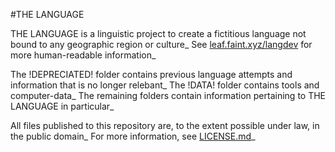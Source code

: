 #THE LANGUAGE

THE LANGUAGE is a linguistic project to create a fictitious language not bound to any geographic region or culture\_ See [leaf.faint.xyz/langdev](http://leaf.faint.xyz/langdev) for more human-readable information\_

The !DEPRECIATED! folder contains previous language attempts and information that is no longer relebant\_ The !DATA! folder contains tools and computer-data\_ The remaining folders contain information pertaining to THE LANGUAGE in particular\_

All files published to this repository are, to the extent possible under law, in the public domain\_ For more information, see [LICENSE.md](LICENSE.md)\_
